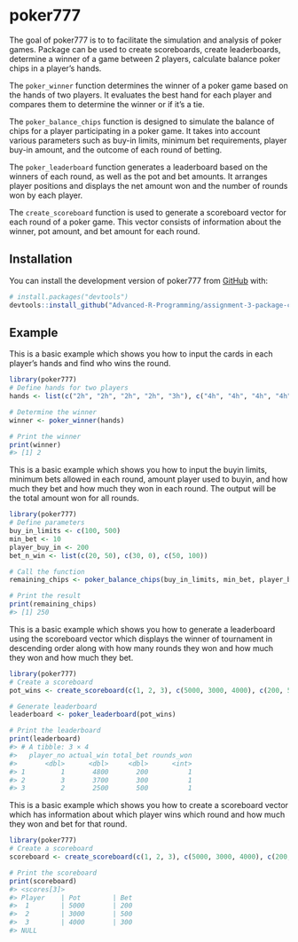 
<!-- README.md is generated from README.Rmd. Please edit that file -->

# poker777

<!-- badges: start -->
<!-- badges: end -->

The goal of poker777 is to to facilitate the simulation and analysis of
poker games. Package can be used to create scoreboards, create
leaderboards, determine a winner of a game between 2 players, calculate
balance poker chips in a player’s hands.

The `poker_winner` function determines the winner of a poker game based
on the hands of two players. It evaluates the best hand for each player
and compares them to determine the winner or if it’s a tie.

The `poker_balance_chips` function is designed to simulate the balance
of chips for a player participating in a poker game. It takes into
account various parameters such as buy-in limits, minimum bet
requirements, player buy-in amount, and the outcome of each round of
betting.

The `poker_leaderboard` function generates a leaderboard based on the
winners of each round, as well as the pot and bet amounts. It arranges
player positions and displays the net amount won and the number of
rounds won by each player.

The `create_scoreboard` function is used to generate a scoreboard vector
for each round of a poker game. This vector consists of information
about the winner, pot amount, and bet amount for each round.

## Installation

You can install the development version of poker777 from
[GitHub](https://github.com/) with:

``` r
# install.packages("devtools")
devtools::install_github("Advanced-R-Programming/assignment-3-package-completion-hbsjain")
```

## Example

This is a basic example which shows you how to input the cards in each
player’s hands and find who wins the round.

``` r
library(poker777)
# Define hands for two players
hands <- list(c("2h", "2h", "2h", "2h", "3h"), c("4h", "4h", "4h", "4h", "5h"))

# Determine the winner
winner <- poker_winner(hands)

# Print the winner
print(winner)
#> [1] 2
```

This is a basic example which shows you how to input the buyin limits,
minimum bets allowed in each round, amount player used to buyin, and how
much they bet and how much they won in each round. The output will be
the total amount won for all rounds.

``` r
library(poker777)
# Define parameters
buy_in_limits <- c(100, 500)
min_bet <- 10
player_buy_in <- 200
bet_n_win <- list(c(20, 50), c(30, 0), c(50, 100))

# Call the function
remaining_chips <- poker_balance_chips(buy_in_limits, min_bet, player_buy_in, bet_n_win)

# Print the result
print(remaining_chips)
#> [1] 250
```

This is a basic example which shows you how to generate a leaderboard
using the scoreboard vector which displays the winner of tournament in
descending order along with how many rounds they won and how much they
won and how much they bet.

``` r
library(poker777)
# Create a scoreboard
pot_wins <- create_scoreboard(c(1, 2, 3), c(5000, 3000, 4000), c(200, 500, 300))

# Generate leaderboard
leaderboard <- poker_leaderboard(pot_wins)

# Print the leaderboard
print(leaderboard)
#> # A tibble: 3 × 4
#>   player_no actual_win total_bet rounds_won
#>       <dbl>      <dbl>     <dbl>      <int>
#> 1         1       4800       200          1
#> 2         3       3700       300          1
#> 3         2       2500       500          1
```

This is a basic example which shows you how to create a scoreboard
vector which has information about which player wins which round and how
much they won and bet for that round.

``` r
library(poker777)
# Create a scoreboard
scoreboard <- create_scoreboard(c(1, 2, 3), c(5000, 3000, 4000), c(200, 500, 300))

# Print the scoreboard
print(scoreboard)
#> <scores[3]>
#> Player    | Pot        | Bet 
#>  1        | 5000       | 200   
#>  2        | 3000       | 500   
#>  3        | 4000       | 300   
#> NULL
```
